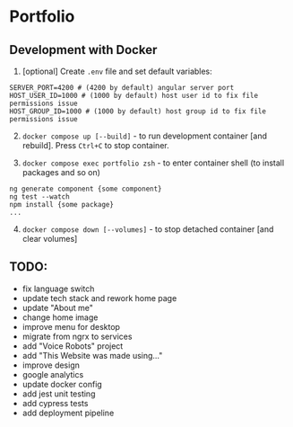 # Portfolio

## Development with Docker

1. [optional] Create `.env` file and set default variables:

```
SERVER_PORT=4200 # (4200 by default) angular server port
HOST_USER_ID=1000 # (1000 by default) host user id to fix file permissions issue
HOST_GROUP_ID=1000 # (1000 by default) host group id to fix file permissions issue
```

2. `docker compose up [--build]` - to run development container [and rebuild]. Press `Ctrl+C` to stop container.

3. `docker compose exec portfolio zsh` - to enter container shell (to install packages and so on)

```
ng generate component {some component}
ng test --watch
npm install {some package}
...
```

4. `docker compose down [--volumes]` - to stop detached container [and clear volumes]

## TODO:

- fix language switch
- update tech stack and rework home page
- update "About me"
- change home image
- improve menu for desktop
- migrate from ngrx to services
- add "Voice Robots" project
- add "This Website was made using..."
- improve design
- google analytics
- update docker config
- add jest unit testing
- add cypress tests
- add deployment pipeline
